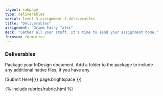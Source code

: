 ```yaml
---
layout: subpage
type: deliverables
serial: level-3-assignment-1-deliverables
title: "Deliverables"
assignment: "Grimm Fairy Tales"
deck: "Gather all your stuff. It's time to send your assignment home."
formsum: formative
---
```

### Deliverables

Package your InDesign document. Add a folder to the package to include any additional native files, if you have any.

[Submit Here]({{ page.brightspace }})

{% include rubrics/rubric.html %}
